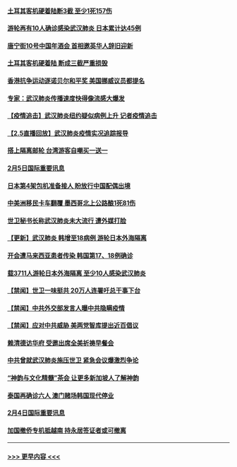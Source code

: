 #### [土耳其客机硬着陆断3截 至少1死157伤](../pages/prog202/a102770508.md?t=02061133) 
#### [游轮再有10人确诊感染武汉肺炎 日本累计达45例](../pages/prog202/a102770476.md?t=02061133) 
#### [唐宁街10号中国年酒会 首相邀英华人辞旧迎新](../pages/prog202/a102770458.md?t=02061133) 
#### [土耳其客机硬着陆 断成三截严重损毁](../pages/prog202/a102770239.md?t=02061133) 
#### [香港抗争运动逐诺贝尔和平奖 美国挪威议员都提名](../pages/prog202/a102770390.md?t=02061133) 
#### [专家：武汉肺炎传播速度快得像流感大爆发](../pages/prog202/a102770132.md?t=02061133) 
#### [【疫情追击】武汉肺炎纽约疑似病例上升 记者疫情追击](../pages/prog202/a102770000.md?t=02061133) 
#### [【2.5直播回放】武汉肺炎疫情实况追踪报导](../pages/prog202/a102769913.md?t=02061133) 
#### [搭上隔离邮轮 台湾游客自嘲买一送一](../pages/prog202/a102769845.md?t=02061133) 
#### [2月5日国际重要讯息](../pages/prog202/a102769821.md?t=02061133) 
#### [日本第4架包机准备接人 盼放行中国配偶出境](../pages/prog202/a102769765.md?t=02061133) 
#### [中美洲移民卡车翻覆 墨西哥北上公路酿1死81伤](../pages/prog202/a102769703.md?t=02061133) 
#### [世卫秘书长称武汉肺炎未大流行 遭外媒打脸](../pages/prog202/a102769679.md?t=02061133) 
#### [【更新】武汉肺炎 韩增至18病例 游轮日本外海隔离](../pages/prog202/a102758911.md?t=02061133) 
#### [开会遭马来西亚患者传染 韩国第17、18例确诊](../pages/prog202/a102769600.md?t=02061133) 
#### [载3711人游轮日本外海隔离 至少10人感染武汉肺炎](../pages/prog202/a102769538.md?t=02061133) 
#### [【禁闻】世卫一味挺共 20万人连署吁总干事下台](../pages/prog202/a102769445.md?t=02061133) 
#### [【禁闻】中共外交部发言人曝中共隐瞒疫情](../pages/prog202/a102769400.md?t=02061133) 
#### [【禁闻】应对中共威胁 美两党智库提出近百倡议](../pages/prog202/a102769357.md?t=02061133) 
#### [赖清德访华府  受邀出席全美祈祷早餐会](../pages/prog202/a102769350.md?t=02061133) 
#### [中共曾就武汉肺炎施压世卫 紧急会议爆激烈争论](../pages/prog202/a102769312.md?t=02061133) 
#### [“神韵与文化精髓”茶会 让更多新加坡人了解神韵](../pages/prog202/a102769286.md?t=02061133) 
#### [泰国再确诊六人 澳门赌场韩国现代停业](../pages/prog202/a102769239.md?t=02061133) 
#### [2月4日国际重要讯息](../pages/prog202/a102768884.md?t=02061133) 
#### [加国撤侨专机抵越南 持永居签证者或可撤离](../pages/prog202/a102768877.md?t=02061133) 

----
#### [ >>> 更早内容 <<< ](../indexes/prog202-earlier.md)
